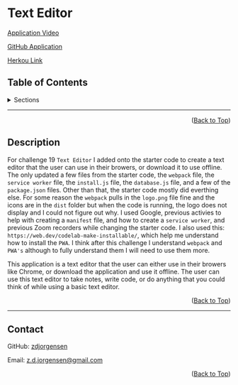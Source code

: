 <div id="top"></div>

# Text Editor

  [Application Video]()

  [GitHub Application](https://github.com/zdjorgensen/Text-Editor)

  [Herkou Link]()

  ## Table of Contents

<details>
    <summary> Sections </summary>
    <ul>
        <li> <a href="#description"> Description </a> </li>
        <li> <a href="#contact"> Contact </a> </li>
    </ul>    
</details>


  <hr>

  <p align="right">(<a href="#top">Back to Top</a>)</p>

<div id="description"></div>

  ## Description

  For challenge 19 `Text Editor` I added onto the starter code to create a text editor that the user can use in their browers, or download it to use offline. The only updated a few files from the starter code, the `webpack` file, the `service worker` file, the `install.js` file, the `database.js` file, and a few of the `package.json` files. Other than that, the starter code mostly did everthing else. For some reason the `webpack` pulls in the `logo.png` file fine and the icons are in the `dist` folder but when the code is running, the logo does not display and I could not figure out why. I used Google, previous activies to help with creating a `manifest` file, and how to create a `service worker`, and previous Zoom recorders while changing the starter code. I also used this: `https://web.dev/codelab-make-installable/`, which help me understand how to install the `PWA`. I think after this challenge I understand `webpack` and `PWA's` although to fully understand them I will need to use them more. 

  This application is a text editor that the user can either use in their browers like Chrome, or download the application and use it offline. The user can use this text editor to take notes, write code, or do anything that you could think of while using a basic text editor.   

  <p align="right">(<a href="#top">Back to Top</a>)</p>

  <hr>

  <div id="contact"></div>

  ## Contact
  GitHub: [zdjorgensen](https://github.com/zdjorgensen)
  
  Email: z.d.jorgensen@gmail.com

  <p align="right">(<a href="#top">Back to Top</a>)</p>


 
  